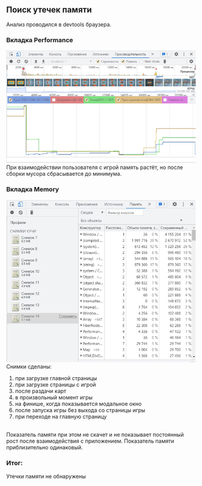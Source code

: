 ## Поиск утечек памяти

Анализ проводился в devtools браузера.

### Вкладка Performance
![performance.jpg](./public/assets/img/performance.jpg)<br>
При взаимодействии пользователя с игрой память растёт, но после сборки мусора сбрасывается до минимума.

### Вкладка Memory
![memory.jpg](./public/assets/img/memory.jpg)<br>
Снимки сделаны:
1. при загрузке главной страницы
2. при загрузке страницы с игрой
3. после раздачи карт
4. в произвольный момент игры
5. на финише, когда показывается модальное окно
6. после запуска игры без выхода со страницы игры
7. при переходе на главную страницу
<br>
Показатель памяти при этом не скачет и не показывает постоянный рост после взаимодействия с приложением. Показатель памяти приблизительно одинаковый.

### Итог:
Утечки памяти не обнаружены

